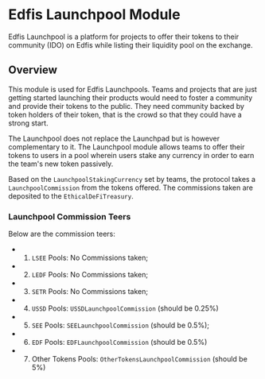 # Edfis Launchpool Module
Edfis Launchpool is a platform for projects to offer their tokens to their community (IDO) on Edfis while listing their liquidity pool on the exchange.

## Overview

This module is used for Edfis Launchpools. Teams and projects that are just getting started launching their products would need to foster a community and provide their tokens to the public. They need community backed by token holders of their token, that is the crowd so that they could have a strong start. 

The Launchpool does not replace the Launchpad but is however complementary to it. The Launchpool module allows teams to offer their tokens to users in a pool wherein users stake any currency in order to earn the team's new token passively.

Based on the `LaunchpoolStakingCurrency` set by teams, the protocol takes a `LaunchpoolCommission` from the tokens offered. The commissions taken are deposited to the `EthicalDeFiTreasury`.

### Launchpool Commission Teers
Below are the commission teers:
 - 1. `LSEE` Pools: No Commissions taken;
 - 2. `LEDF` Pools: No Commissions taken;
 - 3. `SETR` Pools: No Commissions taken;
 - 4. `USSD` Pools: `USSDLaunchpoolCommission` (should be 0.25%)
 - 5. `SEE` Pools: `SEELaunchpoolCommission` (should be 0.5%);
 - 6. `EDF` Pools: `EDFLaunchpoolCommission` (should be 0.5%)
 - 7. Other Tokens Pools: `OtherTokensLaunchpoolCommission` (should be 5%)
